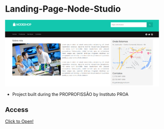 # Landing-Page-Node-Studio

 ![preview](preview.png)

 - Project built during the PROPROFISSÃO by Instituto PROA

## Access
 [Click to Open!](https://guirl-dev.github.io/Landing-Page-Node-Studio/)
